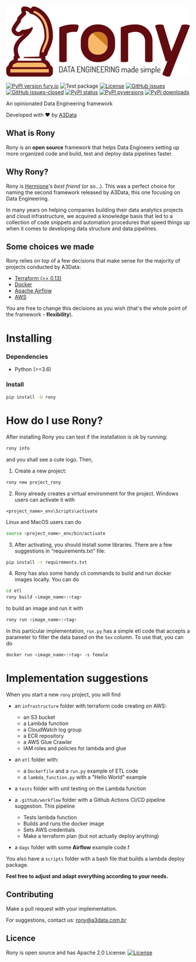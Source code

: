 ![Rony - Data Engineering made simple](img/Logo_Rony_horizontal.png)

[![PyPI version fury.io](https://badge.fury.io/py/rony.svg)](https://pypi.python.org/pypi/rony/)
![Test package](https://github.com/A3Data/rony/workflows/Test%20package/badge.svg)
[![License](https://img.shields.io/badge/License-Apache%202.0-blue.svg)](https://opensource.org/licenses/Apache-2.0)
[![GitHub issues](https://img.shields.io/github/issues/a3data/rony.svg)](https://GitHub.com/a3data/rony/issues/)
[![GitHub issues-closed](https://img.shields.io/github/issues-closed/a3data/rony.svg)](https://GitHub.com/a3data/rony/issues?q=is%3Aissue+is%3Aclosed)
[![PyPI status](https://img.shields.io/pypi/status/rony.svg)](https://pypi.python.org/pypi/rony/)
[![PyPI pyversions](https://img.shields.io/pypi/pyversions/rony.svg)](https://pypi.python.org/pypi/rony/)
[![PyPi downloads](https://pypip.in/d/rony/badge.png)](https://crate.io/packages/rony/)

An opinionated Data Engineering framework

Developed with ❤️ by <a href="http://www.a3data.com.br/" target="_blank">A3Data</a>

## What is Rony

Rony is an **open source** framework that helps Data Engineers setting up more organized code and build, test and deploy data pipelines faster.

## Why Rony?

Rony is <a href="https://github.com/A3Data/hermione" target="_blank">Hermione</a>'s *best friend* (or so...). 
This was a perfect choice for naming the second framework
released by A3Data, this one focusing on Data Engineering. 

In many years on helping companies building their data analytics projects and cloud infrastructure, we acquired 
a knowledge basis that led to a collection of code snippets and automation procedures that speed things up
when it comes to developing data structure and data pipelines.

## Some choices we made

Rony relies on top of a few decisions that make sense for the majority of projects conducted by A3Data:

- <a href="https://www.terraform.io/intro/index.html" target="_blank">Terraform (>= 0.13)</a>
- <a href="https://www.docker.com/" target="_blank">Docker</a>
- <a href="https://airflow.apache.org/" target="_blank">Apache Airflow</a>
- <a href="https://aws.amazon.com/" target="_blank">AWS</a>

You are free to change this decisions as you wish (that's the whole point of the framework - **flexibility**).

# Installing

### Dependencies

- Python (>=3.6)

### Install

```bash
pip install -U rony
```

# How do I use Rony?

After installing Rony you can test if the installation is ok by running:

```bash
rony info
```

and you shall see a cute logo. Then,

1) Create a new project:

```bash
rony new project_rony
```

2) Rony already creates a virtual environment for the project. 
Windows users can activate it with 

```
<project_name>_env\Scripts\activate
```

Linux and MacOS users can do

```bash
source <project_name>_env/bin/activate
```

3) After activating, you should install some libraries. There are a few suggestions in “requirements.txt” file:

```bash
pip install -r requirements.txt
```

4) Rony has also some handy cli commands to build and run docker images locally. You can do

```bash
cd etl
rony build <image_name>:<tag>
```

to build an image and run it with

```bash
rony run <image_name>:<tag>
```

In this particular implementation, `run.py` has a simple etl code that accepts a parameter to filter the data based on the `Sex` column. To use that, you can do

```bash
docker run <image_name>:<tag> -s female
```

# Implementation suggestions

When you start a new `rony` project, you will find

- an `infrastructure` folder with terraform code creating on AWS:
  - an S3 bucket
  - a Lambda function
  - a CloudWatch log group
  - a ECR repository
  - a AWS Glue Crawler
  - IAM roles and policies for lambda and glue

- an `etl` folder with:
  - a `Dockerfile` and a `run.py` example of ETL code
  - a `lambda_function.py` with a "Hello World" example

- a `tests` folder with unit testing on the Lambda function
- a `.github/workflow` folder with a Github Actions CI/CD pipeline suggestion. This pipeline
  - Tests lambda function
  - Builds and runs the docker image
  - Sets AWS credentials
  - Make a terraform plan (but not actually deploy anything)

- a `dags` folder with some **Airflow** example code.f

You also have a `scripts` folder with a bash file that builds a lambda deploy package.

**Feel free to adjust and adapt everything according to your needs.**


## Contributing

Make a pull request with your implementation.

For suggestions, contact us: rony@a3data.com.br

## Licence
Rony is open source and has Apache 2.0 License: [![License](https://img.shields.io/badge/License-Apache%202.0-blue.svg)](https://opensource.org/licenses/Apache-2.0)